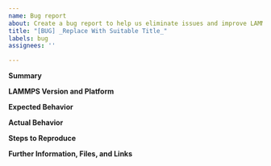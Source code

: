 ```yaml
---
name: Bug report
about: Create a bug report to help us eliminate issues and improve LAMMPS
title: "[BUG] _Replace With Suitable Title_"
labels: bug
assignees: ''

---
```


**Summary**

<!--Please provide a clear and concise description of what the bug is.-->

**LAMMPS Version and Platform**

<!--Please specify precisely which LAMMPS version this issue was detected with (the first line of the output) and what platform (operating system and its version, hardware) you are running on. If possible, test with the most recent LAMMPS patch version-->

**Expected Behavior**

<!--Describe the expected behavior.  Quote from the LAMMPS manual where needed, or explain why the expected behavior is meaningful, especially when it differs from the manual-->

**Actual Behavior**

<!--Describe the actual behavior, how it differs from the expected behavior, and how this can be observed.  Try to be specific and do **not** use vague terms like "doesn't work" or "wrong result".  Do not assume that the person reading this has any experience with or knowledge of your specific area of research.-->

**Steps to Reproduce**

<!--Describe the steps required to (quickly) reproduce the issue. You can attach (small) files to the section below or add URLs where to download an archive with all necessary files. Please try to create an input set that is as minimal and small as possible and reproduces the bug as quickly as possible. **NOTE:** the less effort and time it takes to reproduce your reported bug, the more likely it becomes, that somebody will look into it and fix the problem.-->

**Further Information, Files, and Links**

<!--Put any additional information here, attach relevant text or image files and URLs to external sites, e.g. relevant publications-->
